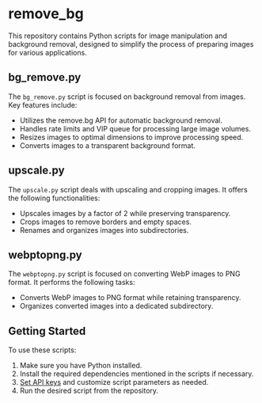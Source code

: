 # remove_bg

This repository contains Python scripts for image manipulation and background removal, designed to simplify the process of preparing images for various applications.

## bg_remove.py

The `bg_remove.py` script is focused on background removal from images. Key features include:

- Utilizes the remove.bg API for automatic background removal.
- Handles rate limits and VIP queue for processing large image volumes.
- Resizes images to optimal dimensions to improve processing speed.
- Converts images to a transparent background format.

## upscale.py

The `upscale.py` script deals with upscaling and cropping images. It offers the following functionalities:

- Upscales images by a factor of 2 while preserving transparency.
- Crops images to remove borders and empty spaces.
- Renames and organizes images into subdirectories.

## webptopng.py

The `webptopng.py` script is focused on converting WebP images to PNG format. It performs the following tasks:

- Converts WebP images to PNG format while retaining transparency.
- Organizes converted images into a dedicated subdirectory.

## Getting Started

To use these scripts:

1. Make sure you have Python installed.
2. Install the required dependencies mentioned in the scripts if necessary.
3. [Set API keys](https://www.remove.bg/dashboard#api-key) and customize script parameters as needed.
4. Run the desired script from the repository.

